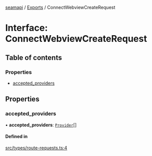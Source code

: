 [seamapi](../README.md) / [Exports](../modules.md) / ConnectWebviewCreateRequest

# Interface: ConnectWebviewCreateRequest

## Table of contents

### Properties

- [accepted_providers](ConnectWebviewCreateRequest.md#accepted_providers)

## Properties

### accepted_providers

• **accepted_providers**: [`Provider`](../modules.md#provider)[]

#### Defined in

[src/types/route-requests.ts:4](https://github.com/hello-seam/seamapi-javascript/blob/617170d/src/types/route-requests.ts#L4)
